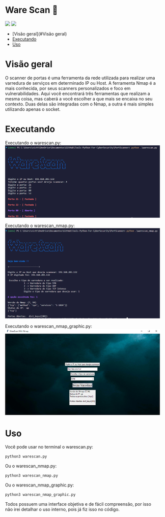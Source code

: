 # Ware Scan 🐍

<p align="left">
	<a href="https://www.python.org/"><img src="https://img.shields.io/badge/made%20with-python-green"></a>
	<a href="https://nmap.org/"><img src="https://img.shields.io/badge/made%20with-nmap-blueviolet"></a>
</p>

- [Visão geral](#Visão geral)
- [Executando](#Executando)
- [Uso](#Uso)

# Visão geral
O scanner de portas é uma ferramenta da rede utilizada para realizar uma varredura de serviços em determinado IP ou Host. A ferramenta Nmap é a mais conhecida, por seus scanners personalizados e foco em vulnerabilidades. Aqui você encontrará três ferramentas que realizam a mesma coisa, mas caberá a você escolher a que mais se encaixa no seu contexto. Duas delas são integradas com o Nmap, a outra é mais simples utilizando apenas o socket.

# Executando

Executando o warescan.py:
![warescan](img/image.png)

Executando o warescan_nmap.py:
![warescan_nmap](img/image-1.png)

Executando o warescan_nmap_graphic.py:
![warescan_nmap_graphic](img/image-2.png)

# Uso 

Você pode usar no terminal o warescan.py:
```sh
python3 warescan.py
```
Ou o warescan_nmap.py:
```sh
python3 warescan_nmap.py
```
Ou o warescan_nmap_graphic.py:
```sh
python3 warescan_nmap_graphic.py
```

Todos possuem uma interface objetiva e de fácil compreensão, por isso não irei detalhar o uso interno, pois já fiz isso no código.